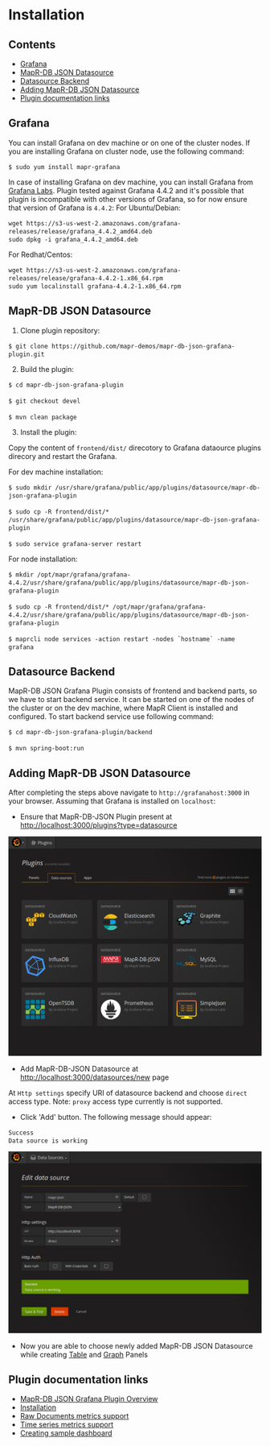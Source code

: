 # Installation

## Contents

* [Grafana](#grafana)
* [MapR-DB JSON Datasource](#mapr-db-json-datasource)
* [Datasource Backend](#datasource-backend)
* [Adding MapR-DB JSON Datasource](#adding-mapr-db-json-datasource)
* [Plugin documentation links](#plugin-documentation-links)


## Grafana

You can install Grafana on dev machine or on one of the cluster nodes. If you are installing Grafana on cluster node, use the following command:
```
$ sudo yum install mapr-grafana
```

In case of installing Grafana on dev machine, you can install Grafana from 
[Grafana Labs](https://grafana.com/grafana/download/4.4.2). Plugin tested against Grafana 4.4.2 and it's possible that 
plugin is incompatible with other versions of Grafana, so for now ensure that version of Grafana is `4.4.2`:
For Ubuntu/Debian:
```
wget https://s3-us-west-2.amazonaws.com/grafana-releases/release/grafana_4.4.2_amd64.deb 
sudo dpkg -i grafana_4.4.2_amd64.deb 
```

For Redhat/Centos:
```
wget https://s3-us-west-2.amazonaws.com/grafana-releases/release/grafana-4.4.2-1.x86_64.rpm 
sudo yum localinstall grafana-4.4.2-1.x86_64.rpm 
```

## MapR-DB JSON Datasource

1. Clone plugin repository:

```
$ git clone https://github.com/mapr-demos/mapr-db-json-grafana-plugin.git

```

2. Build the plugin:

```
$ cd mapr-db-json-grafana-plugin

$ git checkout devel

$ mvn clean package
```

3. Install the plugin:

Copy the content of `frontend/dist/` direcotory to Grafana dataource plugins direcory and restart the Grafana.

For dev machine installation:
```
$ sudo mkdir /usr/share/grafana/public/app/plugins/datasource/mapr-db-json-grafana-plugin

$ sudo cp -R frontend/dist/* /usr/share/grafana/public/app/plugins/datasource/mapr-db-json-grafana-plugin

$ sudo service grafana-server restart
```

For node installation:
```
$ mkdir /opt/mapr/grafana/grafana-4.4.2/usr/share/grafana/public/app/plugins/datasource/mapr-db-json-grafana-plugin

$ sudo cp -R frontend/dist/* /opt/mapr/grafana/grafana-4.4.2/usr/share/grafana/public/app/plugins/datasource/mapr-db-json-grafana-plugin

$ maprcli node services -action restart -nodes `hostname` -name grafana

```

## Datasource Backend

MapR-DB JSON Grafana Plugin consists of frontend and backend parts, so we have to start backend service. It can be started on one of the nodes of the cluster or on the dev machine, where MapR Client is installed and configured. To start backend service use following command:
```
$ cd mapr-db-json-grafana-plugin/backend

$ mvn spring-boot:run
```

## Adding MapR-DB JSON Datasource

After completing the steps above navigate to `http://grafanahost:3000` in your browser. Assuming that Grafana is installed on `localhost`:

* Ensure that MapR-DB-JSON Plugin present at [http://localhost:3000/plugins?type=datasource](http://localhost:3000/plugins?type=datasource)

![MapR-DB-JSON Plugin at Data sources page](images/data-sources.png?raw=true "MapR-DB-JSON Plugin at Data sources page")

* Add MapR-DB-JSON Datasource at [http://localhost:3000/datasources/new](http://localhost:3000/datasources/new) page

At `Http settings` specify URI of datasource backend and choose `direct` access type.
Note: `proxy` access type currently is not supported.

* Click 'Add' button. The following message should appear:

```
Success
Data source is working
```

![Data source added](images/data-source-added.png?raw=true "Data source added")


* Now you are able to choose newly added MapR-DB JSON Datasource while creating [Table](http://docs.grafana.org/features/panels/table_panel/) and [Graph](http://docs.grafana.org/features/panels/graph/#graph-panel) Panels


## Plugin documentation links

* [MapR-DB JSON Grafana Plugin Overview](001-overview.md)
* [Installation](002-installation.md)
* [Raw Documents metrics support](003-raw-documents-support.md)
* [Time series metrics support](004-time-series-support.md)
* [Creating sample dashboard](005-creating-sample-dashboard.md)
